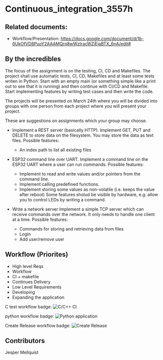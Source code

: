 # Continuous_integration_3557h
## Related documents:
- Workflow/Presentation: https://docs.google.com/document/d/1b-6UkOfVD8PuoY2AAAMQrq8wWzIracWZjEjaBTX_6nA/edit#


## By the incredibles
The focus of the assignment is on the testing, CI, CD and Makefiles.
The project shall use automatic tests, CI, CD, Makefiles and at least some tests
writen in Python. Start with an empty main (or something simple like a print out
to see that it is running) and then continue with CI/CD and Makefile.
Start implementing features by writing test cases and then write the code.

The projects will be presented on March 24th where you will be divided into groups with one person from each project where you will present your project.

 

These are suggestions on assignments which your group may choose.

 

- Implement a REST server (basically HTTP).
  Implement GET, PUT and DELETE to store data on the filesystem. You may store
  the data as text files.
  Possible features:
    - An index path to list all existing files

 

- ESP32 command line over UART.
  Implement a command line on the ESP32 UART where a user can run commands.
  Possible features:
  - Implement to read and write values and/or pointers from the command line.
  - Implement calling predefined functions.
  - Implement storing some values as non-volatile (i.e. keeps the value after reboot)
  Some features sholud be visible by hardware, e.g. allow you to control LEDs
  by writing a command.

 

- Write a network server
  Implement a simple TCP server which can receive commands over the network. It
  only needs to handle one client at a time.
  Possible features:
  - Commands for storing and retrieving data from files
  - Login
  - Add user/remove user
  
 
 ## Workflow (Priorites)
 
 - High level Reqs
 - Workflow
 - CI + makefile
 - Continues Delivery
 - Low Level Requirements
 - Developing
 - Expanding the application


C test workflow badge:
![C/C++ CI](https://github.com/JesperMell/Continuous_integration_3557h/workflows/C/C++%20CI/badge.svg)

python workflow badge:
![Python application](https://github.com/JesperMell/Continuous_integration_3557h/workflows/Python%20application/badge.svg)

Create Release workflow badge:
![Create Release](https://github.com/JesperMell/Continuous_integration_3557h/workflows/Create%20Release/badge.svg)

## Contributors
Jesper Mellquist
